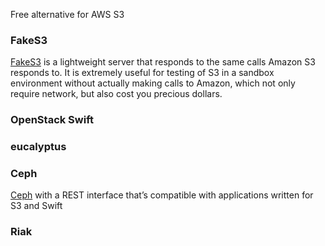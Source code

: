 Free alternative for AWS S3

### FakeS3
[FakeS3](https://github.com/jubos/fake-s3) is a lightweight server that responds to the same calls Amazon S3 responds to. It is extremely useful for testing of S3 in a sandbox environment without actually making calls to Amazon, which not only require network, but also cost you precious dollars.


### OpenStack Swift

### eucalyptus

### Ceph

[Ceph](http://ceph.com/) with a REST interface that’s compatible with applications written for S3 and Swift

### Riak


